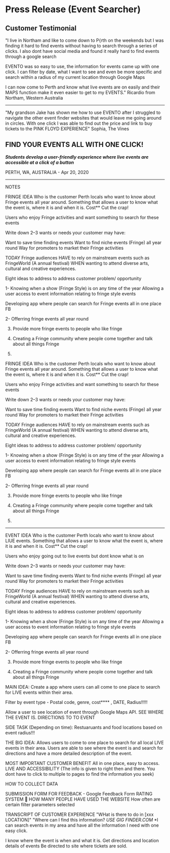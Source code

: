 # Press Release (Event Searcher)

## Customer Testimonial

"I live in Northam and like to come down to P{rth on the weekends but I was finding it hard to find events without having to search through a series of clicks. I also dont have social media and found it really hard to find events through a google search

EVENTO was so easy to use, the information for events came up with one click. I can filter by date, what I want to see and even be more specific and search within a radius of my current location through Google Maps

I can now come to Perth and know what live events are on easily and their MAPS function make it even easier to get to my EVENTS." 
Ricardio from Northam, Western Australia

---

"My grandson Jake has shown me how to use EVENTO after I struggled to navigate the other event finder websites that would leave me going around in circles. With one click I was able to find out the price and link to buy tickets to the PINK FLOYD EXPERIENCE"
Sophia, The Vines

## FIND YOUR EVENTS ALL WITH ONE CLICK!

***Students develop a user-friendly experience where live events are accessible at a click of a button***

PERTH, WA, AUSTRALIA - Apr 20, 2020

<!-- ADD PARAGRAPH HERE -->






--------

NOTES

FRINGE IDEA
Who is the customer
Perth locals who want to know about Fringe events all year around. Something that allows a user to know what the event is, where it is and when it is. Cost**
Cut the crap!

Users who enjoy Fringe activities and want something to search for these events

Write down 2–3 wants or needs your customer may have:

Want to save time finding events
Want to find niche events (Fringe) all year round
Way for promoters to market their Fringe activities 



 TODAY Fringe audiences HAVE to rely on mainstream events such as FringeWorld (A annual festival) WHEN wanting to attend diverse arts, cultural and creative experiences.

 Eight ideas to address to address customer problem/ opportunity
 
 1- Knowing when a show (Fringe Style) is on any time of the year
 Allowing a user access to event information relating to fringe style events

 Developing app where people can search for Fringe events all in one place
 FB 
 
 2-  Offerring fringe events all year round 
 
 
 3. Provide more fringe events to people who like fringe
 
 4. Creating a Fringe community where people come together and talk about all things Fringe
 
 5. 

 FRINGE IDEA
Who is the customer
Perth locals who want to know about Fringe events all year around. Something that allows a user to know what the event is, where it is and when it is. Cost**
Cut the crap!

Users who enjoy Fringe activities and want something to search for these events

Write down 2–3 wants or needs your customer may have:

Want to save time finding events
Want to find niche events (Fringe) all year round
Way for promoters to market their Fringe activities


 TODAY Fringe audiences HAVE to rely on mainstream events such as FringeWorld (A annual festival) WHEN wanting to attend diverse arts, cultural and creative experiences.

 Eight ideas to address to address customer problem/ opportunity
 
 1- Knowing when a show (Fringe Style) is on any time of the year
 Allowing a user access to event information relating to fringe style events

 Developing app where people can search for Fringe events all in one place
 FB 
 
 2-  Offerring fringe events all year round
 
 
 3. Provide more fringe events to people who like fringe
 
 4. Creating a Fringe community where people come together and talk about all things Fringe
 
 5.

 _______

 EVENT IDEA
Who is the customer
Perth locals who want to know about LIUE events. Something that allows a user to know what the event is, where it is and when it is. Cost**
Cut the crap!

Users who enjoy going out to live events but dont know what is on

Write down 2–3 wants or needs your customer may have:

Want to save time finding events
Want to find niche events (Fringe) all year round
Way for promoters to market their Fringe activities 



 TODAY Fringe audiences HAVE to rely on mainstream events such as FringeWorld (A annual festival) WHEN wanting to attend diverse arts, cultural and creative experiences.

 Eight ideas to address to address customer problem/ opportunity
 
 1- Knowing when a show (Fringe Style) is on any time of the year
 Allowing a user access to event information relating to fringe style events

 Developing app where people can search for Fringe events all in one place
 FB 
 
 2-  Offerring fringe events all year round 
 
 
 3. Provide more fringe events to people who like fringe
 
 4. Creating a Fringe community where people come together and talk about all things Fringe
 
 
 MAIN IDEA: Create a app where users can all come to one place to search for LIVE events within their area.

Filter by event type - Postal code, genre, cost**** , DATE, Radius!!!!!

Allow a user to see location of event through Google Maps API.  SEE WHERE THE EVENT IS. DIRECTIONS TO TO EVENT

SIDE TASK (Depending on time): Restuaruants and food locations based on event radius!!!







THE BIG IDEA:
Allows users to come to one place to search for all local LIVE events in their area. Users are able to see where the event is and search for directions and have a more detailed description of the event.


MOST IMPORTANT CUSTOMER BENEFIT
All in one place, easy to access. LIVE AND ACCESSIBILITY (The info is given to right then and there. You dont have to click to multiple to pages to find the information you seek) 

HOW TO COLLECT DATA

SUBMISSION FORM FOR FEEDBACK - Google Feedback Form
RATING SYSTEM 🌟 
HOW MANY PEOPLE HAVE USED THE WEBSITE
How often are certain filter parameters selected


TRANSCRIPT OF CUSTOMER EXPERIENCE
"WHat is there to do in [xxx LOCATION]"
"Where can I find this information?
*USE GIG FINDER.COM*
*I can search events in my area and have all the information I need with one easy click.

I know where the event is when and what it is. Get directions and location details of events
Be directed to site where tickets are sold.
